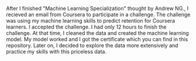 After I finished "Machine Learning Specialization" thought by Andrew NG., I recieved an email from Coursera to participate in a challenge. The challenge was using my machine learning skills to predict retention for Coursera learners.
I accepted the challenge. I had only 12 hours to finish the challenge. At that time, I cleaned the data and created the machine learning model.
My model worked and I got the certificate which you can find in this repository.
Later on, I decided to explore the data more extensively and practice my skills with this priceless data.
